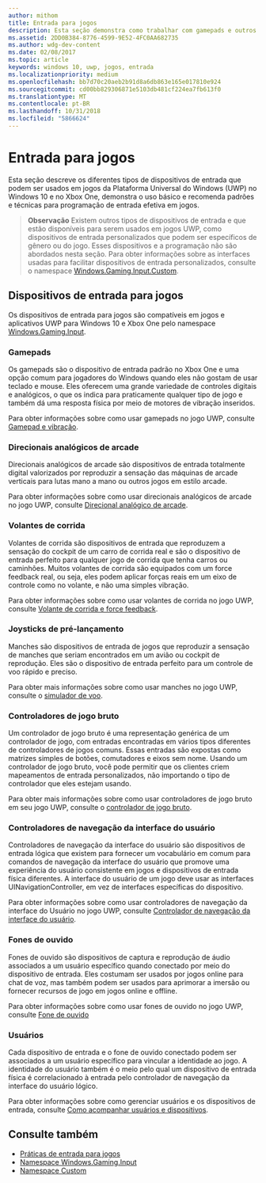 ```yaml
---
author: mithom
title: Entrada para jogos
description: Esta seção demonstra como trabalhar com gamepads e outros dispositivos de entrada para jogos da Plataforma Universal do Windows (UWP).
ms.assetid: 2DD0B384-8776-4599-9E52-4FC0AA682735
ms.author: wdg-dev-content
ms.date: 02/08/2017
ms.topic: article
keywords: windows 10, uwp, jogos, entrada
ms.localizationpriority: medium
ms.openlocfilehash: bb7d70c20aeb2b91d8a6db863e165e017810e924
ms.sourcegitcommit: cd00bb829306871e5103db481cf224ea7fb613f0
ms.translationtype: MT
ms.contentlocale: pt-BR
ms.lasthandoff: 10/31/2018
ms.locfileid: "5866624"
---
```

# <a name="input-for-games"></a>Entrada para jogos

Esta seção descreve os diferentes tipos de dispositivos de entrada que podem ser usados em jogos da Plataforma Universal do Windows (UWP) no Windows 10 e no Xbox One, demonstra o uso básico e recomenda padrões e técnicas para programação de entrada efetiva em jogos.

> **Observação**    Existem outros tipos de dispositivos de entrada e que estão disponíveis para serem usados em jogos UWP, como dispositivos de entrada personalizados que podem ser específicos de gênero ou do jogo. Esses dispositivos e a programação não são abordados nesta seção. Para obter informações sobre as interfaces usadas para facilitar dispositivos de entrada personalizados, consulte o namespace [Windows.Gaming.Input.Custom](https://docs.microsoft.com/uwp/api/windows.gaming.input.custom).

## <a name="gaming-input-devices"></a>Dispositivos de entrada para jogos

Os dispositivos de entrada para jogos são compatíveis em jogos e aplicativos UWP para Windows 10 e Xbox One pelo namespace [Windows.Gaming.Input](https://docs.microsoft.com/uwp/api/windows.gaming.input).

### <a name="gamepads"></a>Gamepads

Os gamepads são o dispositivo de entrada padrão no Xbox One e uma opção comum para jogadores do Windows quando eles não gostam de usar teclado e mouse. Eles oferecem uma grande variedade de controles digitais e analógicos, o que os indica para praticamente qualquer tipo de jogo e também dá uma resposta física por meio de motores de vibração inseridos.

Para obter informações sobre como usar gamepads no jogo UWP, consulte [Gamepad e vibração](gamepad-and-vibration.md).

### <a name="arcade-sticks"></a>Direcionais analógicos de arcade

Direcionais analógicos de arcade são dispositivos de entrada totalmente digital valorizados por reproduzir a sensação das máquinas de arcade verticais para lutas mano a mano ou outros jogos em estilo arcade.

Para obter informações sobre como usar direcionais analógicos de arcade no jogo UWP, consulte [Direcional analógico de arcade](arcade-stick.md).

### <a name="racing-wheels"></a>Volantes de corrida

Volantes de corrida são dispositivos de entrada que reproduzem a sensação do cockpit de um carro de corrida real e são o dispositivo de entrada perfeito para qualquer jogo de corrida que tenha carros ou caminhões. Muitos volantes de corrida são equipados com um force feedback real, ou seja, eles podem aplicar forças reais em um eixo de controle como no volante, e não uma simples vibração.

Para obter informações sobre como usar volantes de corrida no jogo UWP, consulte [Volante de corrida e force feedback](racing-wheel-and-force-feedback.md).

### <a name="flight-sticks"></a>Joysticks de pré-lançamento

Manches são dispositivos de entrada de jogos que reproduzir a sensação de manches que seriam encontrados em um avião ou cockpit de reprodução. Eles são o dispositivo de entrada perfeito para um controle de voo rápido e preciso.

Para obter mais informações sobre como usar manches no jogo UWP, consulte o [simulador de voo](flight-stick.md).

### <a name="raw-game-controllers"></a>Controladores de jogo bruto

Um controlador de jogo bruto é uma representação genérica de um controlador de jogo, com entradas encontradas em vários tipos diferentes de controladores de jogos comuns. Essas entradas são expostas como matrizes simples de botões, comutadores e eixos sem nome. Usando um controlador de jogo bruto, você pode permitir que os clientes criem mapeamentos de entrada personalizados, não importando o tipo de controlador que eles estejam usando.

Para obter mais informações sobre como usar controladores de jogo bruto em seu jogo UWP, consulte o [controlador de jogo bruto](raw-game-controller.md).

### <a name="ui-navigation-controllers"></a>Controladores de navegação da interface do usuário

Controladores de navegação da interface do usuário são dispositivos de entrada lógica que existem para fornecer um vocabulário em comum para comandos de navegação da interface do usuário que promove uma experiência do usuário consistente em jogos e dispositivos de entrada física diferentes. A interface do usuário de um jogo deve usar as interfaces UINavigationController, em vez de interfaces específicas do dispositivo.

Para obter informações sobre como usar controladores de navegação da interface do Usuário no jogo UWP, consulte [Controlador de navegação da interface do usuário](ui-navigation-controller.md).

### <a name="headsets"></a>Fones de ouvido

Fones de ouvido são dispositivos de captura e reprodução de áudio associados a um usuário específico quando conectado por meio do dispositivo de entrada. Eles costumam ser usados por jogos online para chat de voz, mas também podem ser usados para aprimorar a imersão ou fornecer recursos de jogo em jogos online e offline.

Para obter informações sobre como usar fones de ouvido no jogo UWP, consulte [Fone de ouvido](headset.md)

### <a name="users"></a>Usuários

Cada dispositivo de entrada e o fone de ouvido conectado podem ser associados a um usuário específico para vincular a identidade ao jogo. A identidade do usuário também é o meio pelo qual um dispositivo de entrada física é correlacionado à entrada pelo controlador de navegação da interface do usuário lógico.

Para obter informações sobre como gerenciar usuários e os dispositivos de entrada, consulte [Como acompanhar usuários e dispositivos](input-practices-for-games.md#tracking-users-and-their-devices).

## <a name="see-also"></a>Consulte também

* [Práticas de entrada para jogos](input-practices-for-games.md)
* [Namespace Windows.Gaming.Input](https://docs.microsoft.com/uwp/api/windows.gaming.input)
* [Namespace Custom](https://docs.microsoft.com/uwp/api/windows.gaming.input.custom)